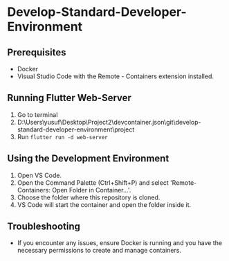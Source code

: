 # Develop-Standard-Developer-Environment

## Prerequisites

- Docker
- Visual Studio Code with the Remote - Containers extension installed.

## Running Flutter Web-Server

1. Go to terminal
2. D:\Users\yusuf\Desktop\Project2\devcontainer.json\git\develop-standard-developer-environment\project
3. Run `flutter run -d web-server`

## Using the Development Environment

1. Open VS Code.
2. Open the Command Palette (Ctrl+Shift+P) and select 'Remote-Containers: Open Folder in Container...'.
3. Choose the folder where this repository is cloned.
4. VS Code will start the container and open the folder inside it.

## Troubleshooting

- If you encounter any issues, ensure Docker is running and you have the necessary permissions to create and manage containers.
